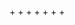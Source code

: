 <!-- Прописать структуру приложения (папки) --> +

<!-- Зарегать API  --> +

<!-- Сделать фэтчи и прописать первую старницу с отображением популярных фильмов --> +

<!-- сделать форму поиска фильмов --> +

<!-- проверить фетч из прошлой дз просто по вызову функции --> +

<!-- сделать фетч фильмов по поиску --> +

<!-- сделать карточку одного фильма --> +

<!-- рендер выбранного фильма на главной -->

<!-- Каст, Ревью	 -->

<!-- Стили на главной странице -->

<!-- Стили на странице пооиска -->

<!-- Стили на стринице фильма -->
